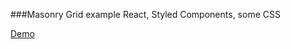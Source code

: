 ###Masonry Grid example
React, Styled Components, some CSS

[Demo](https://react-tile.firebaseapp.com/)
